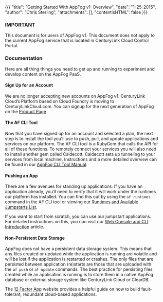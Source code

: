 {{{
  "title": "Getting Started With AppFog v1: Overview",
  "date": "1-25-2015",
  "author": "Chris Sterling",
  "attachments": [],
  "contentIsHTML": false
}}}

### IMPORTANT

This document is for users of AppFog v1. This document does not apply to the current AppFog service that is located in CenturyLink Cloud Control Portal.

### Documentation

<p>Here are all thing things you need to get up and running to experiment and develop content on the AppFog PaaS.</p>
<h4>Sign Up for an Account</h4>
<p>We are no longer accepting new accounts on AppFog v1. CenturyLink Cloud’s Platform based on Cloud Foundry is moving to CenturyLinkCloud.com. You can signup for the next generation of AppFog on the <a href="www.ctl.io/appfog">Product Page</a></p>
<h4>The AF CLI Tool</h4>
<p>Now that you have signed up for an account and selected a plan, the next step is to install the tool you'll use to push, pull, and update applications and services on our platform. The AF CLI tool is a RubyGem that calls the API for all of these functions. To remotely connect your services you will also need to install another gem called Caldecott. Caldecott sets up tunneling to your services from local machine. Instructions and a more detailed overview can be found in our <a href="appfog-cli-tool-manual.md">AppFog CLI Tool Manual</a>.</p>
<h4>Pushing an App</h4>
<p>There are a few avenues for standing up applications. If you have an application already, you'll need to verify that it will work under the runtimes our platform has installed. You can find this out by using the <code>af runtimes</code> command in the AF CLI tool or viewing our <a href="runtimes-and-available-jumpstarts-list-26jan2015.md">Runtimes and Available Jumpstarts List</a>.</p>
<p>If you want to start from scratch, you can use our jumpstart applications. For detailed instructions on this, you can visit our <a href="web-console-and-cli-introduction.md">Web Console and CLI Introduction</a> article.</p>
<h4>Non-Persistent Data Storage</h4>
<p>AppFog does not have a persistent data storage system. This means that any files created or updated while the application is running are volatile and will be lost if the application is restarted or crashes. The only files that are persisted between application (re)starts are those that are uploaded with the <code>af push</code> or <code>af update</code> commands. The best practice for persisting files created while an application is running is to store them in a native AppFog database or external storage system like CenturyLink Cloud or ClearDB. </p>
<p>The <a href="http://12factor.net">12 Factor App</a> website provides a helpful guide on how to build fault-tolerant, redundant cloud-based applications.</p>
<p> </p>
